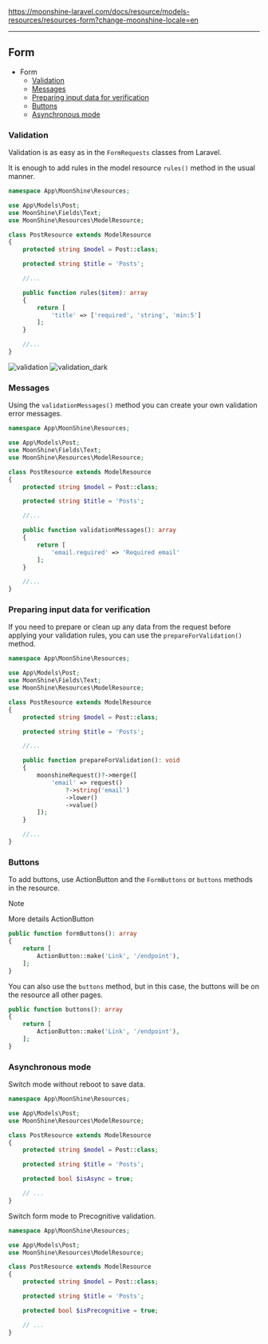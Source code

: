 https://moonshine-laravel.com/docs/resource/models-resources/resources-form?change-moonshine-locale=en

------
<a name="form"></a>
## Form

- Form
  - [Validation](#validation)
  - [Messages](#messages)
  - [Preparing input data for verification](#prepare)
  - [Buttons](#buttons)
  - [Asynchronous mode](#async)

<a name="validation"></a>
### Validation

Validation is as easy as in the `FormRequests` classes from Laravel.

It is enough to add rules in the model resource `rules()` method in the usual manner.

```php
namespace App\MoonShine\Resources;

use App\Models\Post;
use MoonShine\Fields\Text;
use MoonShine\Resources\ModelResource;

class PostResource extends ModelResource
{
    protected string $model = Post::class;

    protected string $title = 'Posts';

    //...

    public function rules($item): array
    {
        return [
            'title' => ['required', 'string', 'min:5']
        ];
    }

    //...
}
```

![validation](https://moonshine-laravel.com/screenshots/validation.png)
![validation_dark](https://moonshine-laravel.com/screenshots/validation_dark.png)

<a name="messages"></a>
### Messages

Using the `validationMessages()` method you can create your own validation error messages.

```php
namespace App\MoonShine\Resources;

use App\Models\Post;
use MoonShine\Fields\Text;
use MoonShine\Resources\ModelResource;

class PostResource extends ModelResource
{
    protected string $model = Post::class;

    protected string $title = 'Posts';

    //...

    public function validationMessages(): array
    {
        return [
            'email.required' => 'Required email'
        ];
    }

    //...
}
```

<a name="prepare"></a>
### Preparing input data for verification

If you need to prepare or clean up any data from the request before applying your validation rules, you can use the `prepareForValidation()` method.


```php
namespace App\MoonShine\Resources;

use App\Models\Post;
use MoonShine\Fields\Text;
use MoonShine\Resources\ModelResource;

class PostResource extends ModelResource
{
    protected string $model = Post::class;

    protected string $title = 'Posts';

    //...

    public function prepareForValidation(): void
    {
        moonshineRequest()?->merge([
            'email' => request()
                ?->string('email')
                ->lower()
                ->value()
        ]);
    }

    //...
}
```

<a name="buttons"></a>
### Buttons

To add buttons, use ActionButton and the `FormButtons` or `buttons` methods in the resource.

> [!NOTE]
> More details ActionButton

```php
public function formButtons(): array
{
    return [
        ActionButton::make('Link', '/endpoint'),
    ];
}
```

You can also use the `buttons` method, but in this case, the buttons will be on the resource all other pages.

```php
public function buttons(): array
{
    return [
        ActionButton::make('Link', '/endpoint'),
    ];
}
```

<a name="async"></a>
### Asynchronous mode

Switch mode without reboot to save data.

```php
namespace App\MoonShine\Resources;

use App\Models\Post;
use MoonShine\Resources\ModelResource;

class PostResource extends ModelResource
{
    protected string $model = Post::class;

    protected string $title = 'Posts';

    protected bool $isAsync = true;

    // ...
}
```

Switch form mode to Precognitive validation.

```php
namespace App\MoonShine\Resources;

use App\Models\Post;
use MoonShine\Resources\ModelResource;

class PostResource extends ModelResource
{
    protected string $model = Post::class;

    protected string $title = 'Posts';

    protected bool $isPrecognitive = true;

    // ...
}
```
